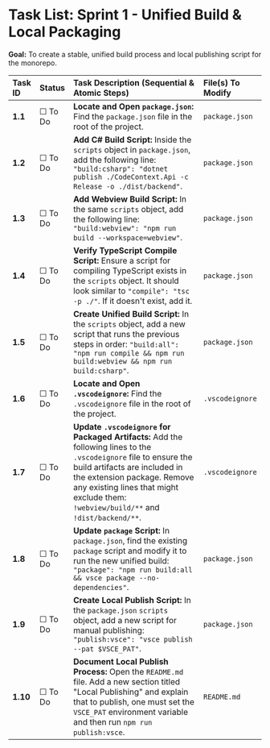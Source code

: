 # Task List: Sprint 1 - Unified Build & Local Packaging

**Goal:** To create a stable, unified build process and local publishing script for the monorepo.

| Task ID | Status | Task Description (Sequential & Atomic Steps) | File(s) To Modify |
| :--- | :--- | :--- | :--- |
| **1.1** | ☐ To Do | **Locate and Open `package.json`:** Find the `package.json` file in the root of the project. | `package.json` |
| **1.2** | ☐ To Do | **Add C# Build Script:** Inside the `scripts` object in `package.json`, add the following line: `"build:csharp": "dotnet publish ./CodeContext.Api -c Release -o ./dist/backend"`. | `package.json` |
| **1.3** | ☐ To Do | **Add Webview Build Script:** In the same `scripts` object, add the following line: `"build:webview": "npm run build --workspace=webview"`. | `package.json` |
| **1.4** | ☐ To Do | **Verify TypeScript Compile Script:** Ensure a script for compiling TypeScript exists in the `scripts` object. It should look similar to `"compile": "tsc -p ./"`. If it doesn't exist, add it. | `package.json` |
| **1.5** | ☐ To Do | **Create Unified Build Script:** In the `scripts` object, add a new script that runs the previous steps in order: `"build:all": "npm run compile && npm run build:webview && npm run build:csharp"`. | `package.json` |
| **1.6** | ☐ To Do | **Locate and Open `.vscodeignore`:** Find the `.vscodeignore` file in the root of the project. | `.vscodeignore` |
| **1.7** | ☐ To Do | **Update `.vscodeignore` for Packaged Artifacts:** Add the following lines to the `.vscodeignore` file to ensure the build artifacts are included in the extension package. Remove any existing lines that might exclude them: `!webview/build/**` and `!dist/backend/**`. | `.vscodeignore` |
| **1.8** | ☐ To Do | **Update `package` Script:** In `package.json`, find the existing `package` script and modify it to run the new unified build: `"package": "npm run build:all && vsce package --no-dependencies"`. | `package.json` |
| **1.9** | ☐ To Do | **Create Local Publish Script:** In the `package.json` `scripts` object, add a new script for manual publishing: `"publish:vsce": "vsce publish --pat $VSCE_PAT"`. | `package.json` |
| **1.10**| ☐ To Do | **Document Local Publish Process:** Open the `README.md` file. Add a new section titled "Local Publishing" and explain that to publish, one must set the `VSCE_PAT` environment variable and then run `npm run publish:vsce`. | `README.md` |